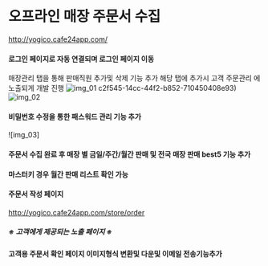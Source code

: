 # 오프라인 매장 주문서 수집

http://yogico.cafe24app.com/ 

#### 로그인 페이지로 자동 연결되며 로그인 페이지 이동
매장관리 탭을 통해 판매직원 추가및 삭제 기능 추가 해당 탭에 추가시 
고객 주문관리 에 노출되게 개발 진행 
![img_01](https://github.com/sijoow/order/assets/120313660/ae6ca636-f744-418c-9c1d-b14ac0fe1efb)
c2f545-14cc-44f2-b852-710450408e93)
![img_02](https://github.com/sijoow/order/assets/120313660/bda34935-c083-41c9-8212-4a23402c9a36)
#### 비밀번호 수정을 통한 패스워드 관리 기능 추가
![img_03]

#### 주문서 수집 완료 후 매장 별 금일/주간/월간 판매 및 전국 매장 판매 best5 기능 추가
#### 마스터키 경우 월간 판매 리스트 확인 가능


#### 주문서 작성 페이지
http://yogico.cafe24app.com/store/order
##### ※ 고객에게 제공되는 노출 페이지 ※

#### 고객용 주문서 확인 페이지  이미지형식 변환및 다운및 이메일 전송기능추가


